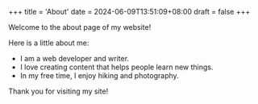 +++
title = 'About'
date = 2024-06-09T13:51:09+08:00
draft = false
+++

Welcome to the about page of my website!

Here is a little about me:

- I am a web developer and writer.
- I love creating content that helps people learn new things.
- In my free time, I enjoy hiking and photography.

Thank you for visiting my site!
